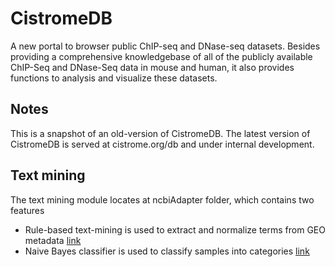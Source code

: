 # CistromeDB

A new portal to browser public ChIP-seq and DNase-seq datasets. 
Besides providing a comprehensive knowledgebase of all of the publicly 
available ChIP-Seq and DNase-Seq data in mouse and human, it also provides 
functions to analysis and visualize these datasets.

## Notes

This is a snapshot of an old-version of CistromeDB. The latest version 
of CistromeDB is served at cistrome.org/db and under internal development.

## Text mining

The text mining module locates at ncbiAdapter folder, which contains two features

* Rule-based text-mining is used to extract and normalize terms from GEO metadata [link](https://github.com/hanfeisun/CistromeDB/blob/newdc/ncbiAdapter/geo.py)
* Naive Bayes classifier is used to classify samples into categories [link](https://github.com/hanfeisun/CistromeDB/tree/newdc/ncbiAdapter/classifiers)
